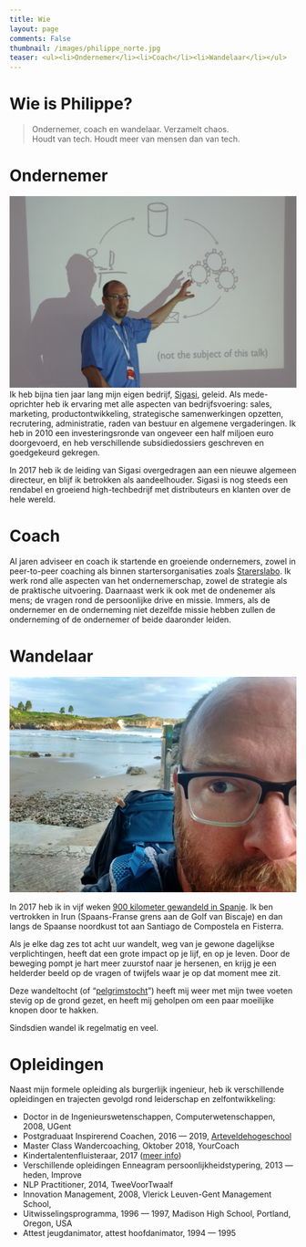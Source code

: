 ```yaml
---
title: Wie
layout: page
comments: False
thumbnail: /images/philippe_norte.jpg
teaser: <ul><li>Ondernemer</li><li>Coach</li><li>Wandelaar</li></ul>
---
```



# Wie is Philippe?
> Ondernemer, coach en wandelaar. Verzamelt chaos. <br/>
> Houdt van tech. Houdt meer van mensen dan van tech.

# Ondernemer
![Philippe bij Sigasi](/images/sigasi_talk.jpg "Philippe legt uit wat hij niet gaat uitleggen")
Ik heb bijna tien jaar lang mijn eigen bedrijf, [Sigasi](http://www.sigasi.com), geleid. Als mede-oprichter heb ik ervaring met alle aspecten van bedrijfsvoering: sales, marketing, productontwikkeling, strategische samenwerkingen opzetten, recrutering, administratie, raden van bestuur en algemene vergaderingen. Ik heb in 2010 een investeringsronde van ongeveer een half miljoen euro doorgevoerd, en heb verschillende subsidiedossiers geschreven en goedgekeurd gekregen.

In 2017 heb ik de leiding van Sigasi overgedragen aan een nieuwe algemeen directeur, en blijf ik betrokken als aandeelhouder. Sigasi is nog steeds een rendabel en groeiend high-techbedrijf met distributeurs en klanten over de hele wereld.


# Coach
Al jaren adviseer en coach ik startende en groeiende ondernemers, zowel in peer-to-peer coaching als binnen startersorganisaties zoals [Starerslabo](https://www.starterslabo.be). Ik werk rond alle aspecten van het ondernemerschap, zowel de strategie als de praktische uitvoering. Daarnaast werk ik ook met de ondenemer als mens; de vragen rond de persoonlijke drive en missie. Immers, als de ondernemer en de onderneming niet dezelfde missie hebben zullen de onderneming of de ondernemer of beide daaronder leiden.

<!-- TODO endorsements -->



# Wandelaar
![Philippe](/images/philippe_norte.jpg)

In 2017 heb ik in vijf weken [900 kilometer gewandeld in Spanje](/c/pelgrim.html). Ik ben vertrokken in Irun (Spaans-Franse grens aan de Golf van Biscaje) en dan langs de Spaanse noordkust tot aan Santiago de Compostela en Fisterra.

Als je elke dag zes tot acht uur wandelt, weg van je gewone dagelijkse verplichtingen, heeft dat een grote impact op je lijf, en op je leven. Door de beweging pompt je hart meer zuurstof naar je hersenen, en krijg je een helderder beeld op de vragen of twijfels waar je op dat moment mee zit.

Deze wandeltocht (of “[pelgrimstocht](/c/wat_is_een_pelgrim.html)”) heeft mij weer met mijn twee voeten stevig op de grond gezet, en heeft mij geholpen om een paar moeilijke knopen door te hakken.

Sindsdien wandel ik regelmatig en veel.


# Opleidingen
Naast mijn formele opleiding als burgerlijk ingenieur, heb ik verschillende opleidingen en trajecten gevolgd rond leiderschap en zelfontwikkeling:

* Doctor in de Ingenieurswetenschappen, Computerwetenschappen, 2008, UGent
* Postgraduaat Inspirerend Coachen, 2016 — 2019, [Arteveldehogeschool](https://www.arteveldehogeschool.be/opleidingen/postgraduaat/inspirerend-coachen)
* Master Class Wandercoaching, Oktober 2018, YourCoach
* Kindertalentenfluisteraar, 2017 ([meer info](https://www.kindertalentenfluisteraar.com/))
* Verschillende opleidingen Enneagram persoonlijkheidstypering, 2013 — heden, Improve
* NLP Practitioner, 2014, TweeVoorTwaalf
* Innovation Management, 2008, Vlerick Leuven-Gent Management School,
* Uitwisselingsprogramma, 1996 — 1997, Madison High School, Portland, Oregon, USA
* Attest jeugdanimator, attest hoofdanimator, 1994 — 1995

